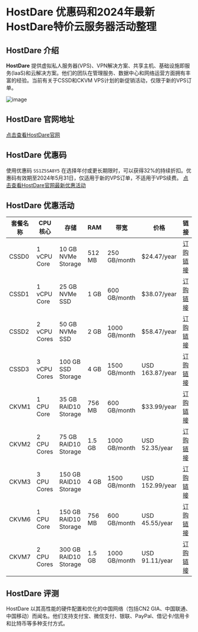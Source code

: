 # HostDare 优惠码和2024年最新HostDare特价云服务器活动整理

## HostDare 介绍
**HostDare** 提供虚拟私人服务器(VPS)、VPN解决方案、共享主机、基础设施即服务(IaaS)和云解决方案。他们的团队在管理服务、数据中心和网络运营方面拥有丰富的经验。当前有关于CSSD和CKVM VPS计划的新促销活动，仅限于新的VPS订单。

![image](https://github.com/kusselkretr/HostDare/assets/167752746/d1b0ffbb-b39f-4ad6-b3fa-31294474b487)

## HostDare 官网地址
[点击查看HostDare官网](https://bill.hostdare.com/aff.php?aff=3827)

## HostDare 优惠码
使用优惠码 `SS1Z5SA8Y5` 在选择年付或更长期限时，可以获得32%的持续折扣。优惠码有效期至2024年5月31日，仅适用于新的VPS订单，不适用于VPS续费。
[点击查看HostDare官网最新优惠活动](https://bill.hostdare.com/aff.php?aff=3827)

## HostDare 优惠活动
| 套餐名称 | CPU核心 | 存储 | RAM | 带宽 | 价格 | 链接 |
|--------|-------|----|-----|-----|-----|----|
| CSSD0 | 1 vCPU Core | 10 GB NVMe Storage | 512 MB | 250 GB/month | $24.47/year | [订购链接](https://bill.hostdare.com/aff.php?aff=3827&pid=112&promocode=NEWYEAR24&billingcycle=annually) |
| CSSD1 | 1 vCPU Core | 25 GB NVMe SSD | 1 GB | 600 GB/month | $38.07/year | [订购链接](https://bill.hostdare.com/aff.php?aff=3827&pid=106&promocode=NEWYEAR24&billingcycle=annually) |
| CSSD2 | 2 vCPU Cores | 50 GB NVMe SSD | 2 GB | 1000 GB/month | $58.47/year | [订购链接](https://bill.hostdare.com/aff.php?aff=3827&pid=107&promocode=NEWYEAR24&billingcycle=annually) |
| CSSD3 | 3 vCPU Cores | 100 GB SSD Storage | 4 GB | 1500 GB/month | USD 163.87/year | [订购链接](https://bill.hostdare.com/aff.php?aff=3827&pid=108&promocode=NEWYEAR24&billingcycle=annually) |
| CKVM1 | 1 CPU Core | 35 GB RAID10 Storage | 756 MB | 600 GB/month | $33.99/year | [订购链接](https://bill.hostdare.com/aff.php?aff=3827&pid=74&promocode=NEWYEAR24&billingcycle=annually) |
| CKVM2 | 2 CPU Cores | 75 GB RAID10 Storage | 1.5 GB | 1000 GB/month | USD 52.35/year | [订购链接](https://bill.hostdare.com/aff.php?aff=3827&pid=75&promocode=NEWYEAR24&billingcycle=annually) |
| CKVM3 | 3 CPU Cores | 150 GB RAID10 Storage | 4 GB | 1500 GB/month | USD 152.99/year | [订购链接](https://bill.hostdare.com/aff.php?aff=3827&pid=76&promocode=NEWYEAR24&billingcycle=annually) |
| CKVM6 | 1 CPU Core | 150 GB RAID10 Storage | 756 MB | 600 GB/month | USD 45.55/year | [订购链接](https://bill.hostdare.com/aff.php?aff=3827&pid=93&promocode=NEWYEAR24&billingcycle=annually) |
| CKVM7 | 2 CPU Cores | 300 GB RAID10 Storage | 1.5 GB | 1000 GB/month | USD 91.11/year | [订购链接](https://bill.hostdare.com/aff.php?aff=3827&pid=92&promocode=NEWYEAR24&billingcycle=annually) |

## HostDare 评测
HostDare 以其高性能的硬件配置和优化的中国网络（包括CN2 GIA、中国联通、中国移动）而闻名。他们支持支付宝、微信支付、银联、PayPal、借记卡/信用卡和比特币等多种支付方式。

